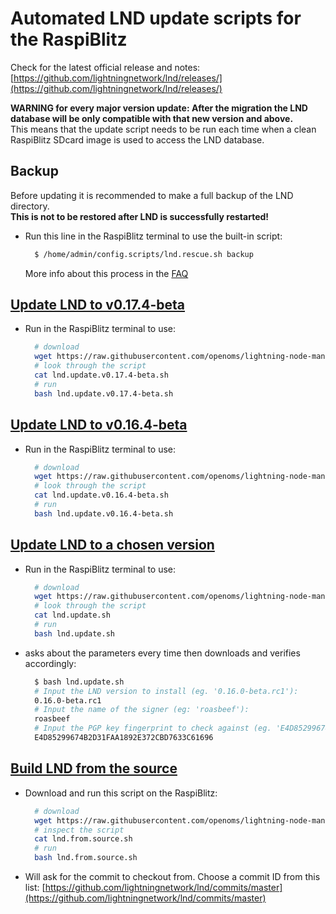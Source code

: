 # Automated LND update scripts for the RaspiBlitz

Check for the latest official release and notes: [https://github.com/lightningnetwork/lnd/releases/](https://github.com/lightningnetwork/lnd/releases/)

**WARNING for every major version update: After the migration the LND database will be only compatible with that new version and above.**  
This means that the update script needs to be run each time when a clean RaspiBlitz SDcard image is used to access the LND database.

## Backup

Before updating it is recommended to make a full backup of the LND directory.  
**This is not to be restored after LND is successfully restarted!**

* Run this line in the RaspiBlitz terminal to use the built-in script:

  ```bash
    $ /home/admin/config.scripts/lnd.rescue.sh backup
  ```

  More info about this process in the [FAQ](https://github.com/raspiblitz/raspiblitz/blob/dev/FAQ.md#2-making-a-complete-lnd-data-backup)

## [Update LND to v0.17.4-beta](https://github.com/openoms/lightning-node-management/tree/en/lnd.updates/lnd.update.v0.17.4-beta.sh)

* Run in the RaspiBlitz terminal to use:

  ```bash
    # download
    wget https://raw.githubusercontent.com/openoms/lightning-node-management/en/lnd.updates/lnd.update.v0.17.4-beta.sh
    # look through the script
    cat lnd.update.v0.17.4-beta.sh
    # run
    bash lnd.update.v0.17.4-beta.sh
  ```

## [Update LND to v0.16.4-beta](https://github.com/openoms/lightning-node-management/tree/en/lnd.updates/lnd.update.v0.16.4-beta.sh)

* Run in the RaspiBlitz terminal to use:

  ```bash
    # download
    wget https://raw.githubusercontent.com/openoms/lightning-node-management/en/lnd.updates/lnd.update.v0.16.4-beta.sh
    # look through the script
    cat lnd.update.v0.16.4-beta.sh
    # run
    bash lnd.update.v0.16.4-beta.sh
  ```

## [Update LND to a chosen version](https://github.com/openoms/lightning-node-management/tree/en/lnd.updates/lnd.update.sh)

* Run in the RaspiBlitz terminal to use:

  ```bash
    # download
    wget https://raw.githubusercontent.com/openoms/lightning-node-management/en/lnd.updates/lnd.update.sh
    # look through the script
    cat lnd.update.sh
    # run
    bash lnd.update.sh
  ```

* asks about the parameters every time then downloads and verifies accordingly:

  ```bash
    $ bash lnd.update.sh
    # Input the LND version to install (eg. '0.16.0-beta.rc1'):
    0.16.0-beta.rc1
    # Input the name of the signer (eg: 'roasbeef'):
    roasbeef
    # Input the PGP key fingerprint to check against (eg. 'E4D85299674B2D31FAA1892E372CBD7633C61696'):
    E4D85299674B2D31FAA1892E372CBD7633C61696
  ```

## [Build LND from the source](https://github.com/openoms/lightning-node-management/tree/en/lnd.updates/lnd.from.source.sh)

* Download and run this script on the RaspiBlitz:

  ```bash
    # download
    wget https://raw.githubusercontent.com/openoms/lightning-node-management/master/lnd.updates/lnd.from.source.sh
    # inspect the script
    cat lnd.from.source.sh
    # run
    bash lnd.from.source.sh
  ```

* Will ask for the commit to checkout from. Choose a commit ID from this list: [https://github.com/lightningnetwork/lnd/commits/master](https://github.com/lightningnetwork/lnd/commits/master)
